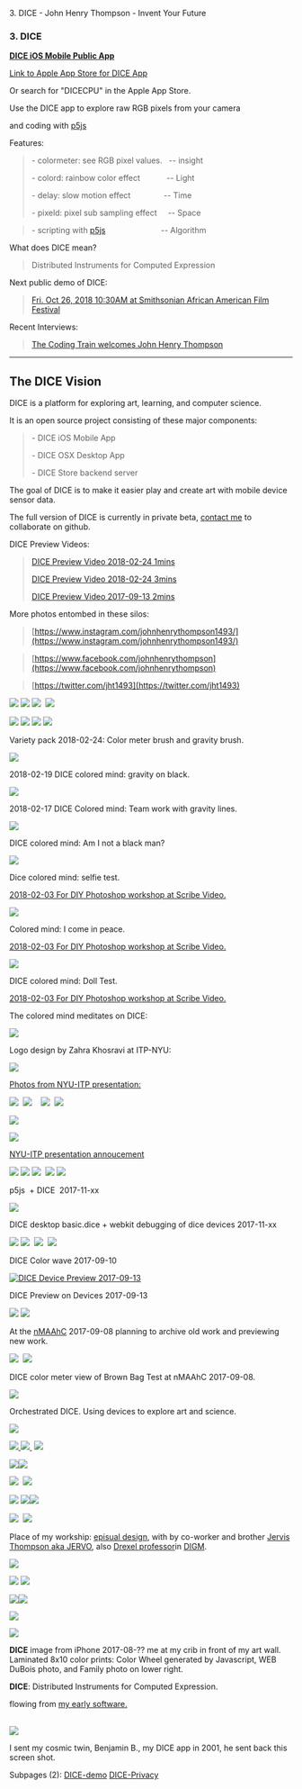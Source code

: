 3\. DICE - John Henry Thompson - Invent Your Future

### 3\. DICE

**[DICE iOS Mobile Public App](https://itunes.apple.com/us/app/dicecpu/id1347427207?ls=1&mt=8)**

[Link to Apple App Store for DICE App](https://itunes.apple.com/us/app/dicecpu/id1347427207?ls=1&mt=8)

Or search for "DICECPU" in the Apple App Store.

>

Use the DICE app to explore raw RGB pixels from your camera

and coding with [p5js](https://p5js.org/)

Features:

> \- colormeter: see RGB pixel values.   -- insight
>
> \- colord: rainbow color effect            -- Light
>
> \- delay: slow motion effect               -- Time
>
> \- pixeld: pixel sub sampling effect     -- Space

> \- scripting with [p5js](https://p5js.org/)                         -- Algorithm

What does DICE mean?

> Distributed Instruments for Computed Expression

Next public demo of DICE:

> [Fri. Oct 26, 2018 10:30AM at Smithsonian African American Film Festival](https://aafilmfest.si.edu/discover/events/code-switch-technology-and-video-art)

Recent Interviews:

> [The Coding Train welcomes John Henry Thompson](https://www.youtube.com/watch?v=DvS4h-1Eyu4)

>

---

## **The DICE Vision**

DICE is a platform for exploring art, learning, and computer science.

It is an open source project consisting of these major components:

> \- DICE iOS Mobile App
>
> \- DICE OSX Desktop App
>
> \- DICE Store backend server

The goal of DICE is to make it easier play and create art with mobile device sensor data.

The full version of DICE is currently in private beta, [contact me](https://twitter.com/jht1493) to collaborate on github.

DICE Preview Videos:

> [DICE Preview Video 2018-02-24 1mins](https://www.youtube.com/watch?v=z1cH5ou8OkA&feature=youtu.be)
>
> [DICE Preview Video 2018-02-24 3mins](https://www.youtube.com/watch?v=KfH3YCw2Bno&feature=youtu.be)
>
> [DICE Preview Video 2017-09-13 2mins](https://youtu.be/d7a-RcjS6uc)

More photos entombed in these silos:

> [https://www.instagram.com/johnhenrythompson1493/](https://www.instagram.com/johnhenrythompson1493/)

> [https://www.facebook.com/johnhenrythompson](https://www.facebook.com/johnhenrythompson)

> [https://twitter.com/jht1493](https://twitter.com/jht1493)

[![](_/rsrc/1519494183908/3-dice/IMG_2235-height=320&width=179.jpg)](http://www.johnhenrythompson.com/3-dice/IMG_2235.jpg?attredirects=0) [![](_/rsrc/1519493871737/3-dice/IMG_0232-height=320&width=240.jpg)](http://www.johnhenrythompson.com/3-dice/IMG_0232.jpg?attredirects=0) [![](_/rsrc/1519493908123/3-dice/IMG_0234-height=320&width=240.jpg)](http://www.johnhenrythompson.com/3-dice/IMG_0234.jpg?attredirects=0)  [![](_/rsrc/1519493961066/3-dice/IMG_2189-height=320&width=179.jpg)](http://www.johnhenrythompson.com/3-dice/IMG_2189.jpg?attredirects=0)

[![](_/rsrc/1519494021886/3-dice/IMG_2214-height=320&width=179.jpg)](http://www.johnhenrythompson.com/3-dice/IMG_2214.jpg?attredirects=0) [![](_/rsrc/1519494070668/3-dice/IMG_2219-height=320&width=179.jpg)](http://www.johnhenrythompson.com/3-dice/IMG_2219.jpg?attredirects=0) [![](_/rsrc/1519494114555/3-dice/IMG_2228-height=320&width=179.jpg)](http://www.johnhenrythompson.com/3-dice/IMG_2228.jpg?attredirects=0) [![](_/rsrc/1519494404857/3-dice/IMG_2198-height=320&width=179.jpg)](http://www.johnhenrythompson.com/3-dice/IMG_2198.jpg?attredirects=0)

Variety pack 2018-02-24: Color meter brush and gravity brush.

[![](_/rsrc/1519137909711/3-dice/IMG_2092-height=320&width=179.jpg)](http://www.johnhenrythompson.com/3-dice/IMG_2092.jpg?attredirects=0)

2018-02-19 DICE colored mind: gravity on black.

[![](_/rsrc/1518899633235/3-dice/IMG_0089-height=239&width=320.jpg)](http://www.johnhenrythompson.com/3-dice/IMG_0089.jpg?attredirects=0)

2018-02-17 DICE Colored mind: Team work with gravity lines.

[![](_/rsrc/1518124427160/3-dice/IMG_1887-am-i-not-height=320&width=179.jpg)](http://www.johnhenrythompson.com/3-dice/IMG_1887-am-i-not.jpg?attredirects=0)

DICE colored mind: Am I not a black man?

[![](_/rsrc/1517930648342/3-dice/jht-cu-full-pixel-height=252&width=320.jpg)](http://www.johnhenrythompson.com/3-dice/jht-cu-full-pixel.jpg?attredirects=0)

Dice colored mind: selfie test.

[2018-02-03 For DIY Photoshop workshop at Scribe Video.](z-blog-1/diyphotoshopscribe2018-03-03.html)

[![](_/rsrc/1517930817287/3-dice/hand%20colors%20-%20i%20come%20in%20peace-height=320&width=200.jpg)](http://www.johnhenrythompson.com/3-dice/hand%20colors%20-%20i%20come%20in%20peace.jpg?attredirects=0)

Colored mind: I come in peace.

[2018-02-03 For DIY Photoshop workshop at Scribe Video.](z-blog-1/diyphotoshopscribe2018-03-03.html)

[![](_/rsrc/1517931012490/3-dice/doll%20test-height=203&width=320.jpg)](http://www.johnhenrythompson.com/3-dice/doll%20test.jpg?attredirects=0)

DICE colored mind: Doll Test.

[2018-02-03 For DIY Photoshop workshop at Scribe Video.](z-blog-1/diyphotoshopscribe2018-03-03.html)

The colored mind meditates on DICE:

[![](_/rsrc/1513455115437/3-dice/IMG_1397-height=400&width=224.jpg)](http://www.johnhenrythompson.com/3-dice/IMG_1397.jpg?attredirects=0)

Logo design by Zahra Khosravi at ITP-NYU:

[![](_/rsrc/1513455112511/3-dice/IMG_1395.jpg)](http://www.johnhenrythompson.com/3-dice/IMG_1395.jpg?attredirects=0)

[Photos from NYU-ITP presentation:](https://tisch.nyu.edu/itp/events/fall-2017/dice-with-john-henry-thompson)

[![](_/rsrc/1513455100863/3-dice/IMG_0077-height=320&width=180.jpg)](http://www.johnhenrythompson.com/3-dice/IMG_0077.jpg?attredirects=0)  [![](_/rsrc/1513455095241/3-dice/IMG_0071-height=320&width=180.jpg)](http://www.johnhenrythompson.com/3-dice/IMG_0071.jpg?attredirects=0)    [![](_/rsrc/1513455098215/3-dice/IMG_0072-height=320&width=180.jpg)](http://www.johnhenrythompson.com/3-dice/IMG_0072.jpg?attredirects=0)  [![](_/rsrc/1513455109413/3-dice/IMG_1215-height=320&width=179.jpg)](http://www.johnhenrythompson.com/3-dice/IMG_1215.jpg?attredirects=0)

[![](_/rsrc/1513455107025/3-dice/IMG_1187-height=300&width=400.jpg)](http://www.johnhenrythompson.com/3-dice/IMG_1187.jpg?attredirects=0)

[![](_/rsrc/1513455103487/3-dice/IMG_1173-height=300&width=400.jpg)](http://www.johnhenrythompson.com/3-dice/IMG_1173.jpg?attredirects=0)

[NYU-ITP presentation annoucement](z-blog-1/diceiscoming.html)

[![](_/rsrc/1510483342422/3-dice/p5%20RGB%20z4-height=200&width=200.jpg)](http://www.johnhenrythompson.com/3-dice/p5%20RGB%20z4.jpg?attredirects=0) [![](_/rsrc/1510483339428/3-dice/p5%20RGB%204k%20hold%20bz-height=200&width=200.jpg)](http://www.johnhenrythompson.com/3-dice/p5%20RGB%204k%20hold%20bz.jpg?attredirects=0) [![](_/rsrc/1510483335762/3-dice/IMG_1081-height=200&width=112.jpg)](http://www.johnhenrythompson.com/3-dice/IMG_1081.jpg?attredirects=0)  [![](_/rsrc/1510483277435/3-dice/IMG_0177-height=150&width=200.jpg)](http://www.johnhenrythompson.com/3-dice/IMG_0177.jpg?attredirects=0) [![](_/rsrc/1510483329743/3-dice/IMG_1075-height=200&width=112.jpg)](http://www.johnhenrythompson.com/3-dice/IMG_1075.jpg?attredirects=0)

p5js  + DICE  2017-11-xx

[![](_/rsrc/1510483304679/3-dice/IMG_1040.jpg)](http://www.johnhenrythompson.com/3-dice/IMG_1040.jpg?attredirects=0)

DICE desktop basic.dice + webkit debugging of dice devices 2017-11-xx

[![](_/rsrc/1506427624521/3-dice/IMG_0036-height=149&width=200.jpg)](http://www.johnhenrythompson.com/3-dice/IMG_0036.jpg?attredirects=0) [![](_/rsrc/1506427632031/3-dice/IMG_0038-height=149&width=200.jpg)](http://www.johnhenrythompson.com/3-dice/IMG_0038.jpg?attredirects=0)  [![](_/rsrc/1506427628004/3-dice/IMG_0037-height=149&width=200.jpg)](http://www.johnhenrythompson.com/3-dice/IMG_0037.jpg?attredirects=0)  [![](_/rsrc/1506427636744/3-dice/IMG_0026-height=149&width=200.jpg)](http://www.johnhenrythompson.com/3-dice/IMG_0026.jpg?attredirects=0)

DICE Color wave 2017-09-10

[![DICE Device Preview 2017-09-13](_/rsrc/1505342615340/3-dice/DICE-preview-thumb-height=235&width=400.png)](https://www.youtube.com/watch?v=d7a-RcjS6uc)

DICE Preview on Devices 2017-09-13

[![](_/rsrc/1504967621245/3-dice/IMG_0261-height=400&width=300.jpg)](http://www.johnhenrythompson.com/3-dice/IMG_0261.jpg?attredirects=0) [![](_/rsrc/1504967633823/3-dice/IMG_0258-height=400&width=224.jpg)](http://www.johnhenrythompson.com/3-dice/IMG_0258.jpg?attredirects=0)

At the [nMAAhC](https://nmaahc.si.edu/) 2017-09-08 planning to archive old work and previewing new work.

[![](_/rsrc/1504967624610/3-dice/IMG_0254-height=400&width=224.jpg)](http://www.johnhenrythompson.com/3-dice/IMG_0254.jpg?attredirects=0)  [![](_/rsrc/1504967630738/3-dice/IMG_0255-height=400&width=224.jpg)](http://www.johnhenrythompson.com/3-dice/IMG_0255.jpg?attredirects=0)

DICE color meter view of Brown Bag Test at nMAAhC 2017-09-08.

[![](_/rsrc/1504752902468/3-dice/IMG_0213-height=300&width=400.jpg)](http://www.johnhenrythompson.com/3-dice/IMG_0213.jpg?attredirects=0)

Orchestrated DICE. Using devices to explore art and science.

[![](_/rsrc/1504606296945/3-dice/IMG_0174-height=400&width=308.jpg)](http://www.johnhenrythompson.com/3-dice/IMG_0174.jpg?attredirects=0)

[![](_/rsrc/1504605581327/3-dice/IMG_0167-height=400&width=224.jpg) ![](_/rsrc/1504605592951/3-dice/IMG_0163-height=400&width=224.jpg) ](http://www.johnhenrythompson.com/3-dice/IMG_0163.jpg?attredirects=0) [![](_/rsrc/1504605588105/3-dice/IMG_0156-height=400&width=224.jpg)](http://www.johnhenrythompson.com/3-dice/IMG_0156.jpg?attredirects=0)

[![](_/rsrc/1504579612067/3-dice/IMG_0142-height=400&width=224.jpg)](http://www.johnhenrythompson.com/3-dice/IMG_0142.jpg?attredirects=0)[![](_/rsrc/1504579700800/3-dice/IMG_0144-height=400&width=224.jpg)](http://www.johnhenrythompson.com/3-dice/IMG_0144.jpg?attredirects=0)

[![](_/rsrc/1504533637865/3-dice/IMG_0147-height=400&width=300.jpg)](http://www.johnhenrythompson.com/3-dice/IMG_0147.jpg?attredirects=0)  [![](_/rsrc/1504533634188/3-dice/IMG_0048-height=400&width=225.jpg)](http://www.johnhenrythompson.com/3-dice/IMG_0048.jpg?attredirects=0)

[![](_/rsrc/1504533631235/3-dice/IMG_0001-height=400&width=224.jpg)](http://www.johnhenrythompson.com/3-dice/IMG_0001.jpg?attredirects=0) [![](_/rsrc/1503405999502/3-dice/IMG_9198-height=400&width=224.jpg)](http://www.johnhenrythompson.com/3-dice/IMG_9198.jpg?attredirects=0)[![](_/rsrc/1503790449942/3-dice/IMG_9408-height=400&width=224.jpg)](http://www.johnhenrythompson.com/3-dice/IMG_9408.jpg?attredirects=0)

[![](_/rsrc/1503963559036/3-dice/IMG_9606-height=400&width=224.jpg)](http://www.johnhenrythompson.com/3-dice/IMG_9606.jpg?attredirects=0)  [![](_/rsrc/1503963561972/3-dice/IMG_9610-height=400&width=224.jpg)](http://www.johnhenrythompson.com/3-dice/IMG_9610.jpg?attredirects=0)

Place of my workship: [episual design](http://www.epvisual.com/), with by co-worker and brother [Jervis Thompson aka JERVO](http://jervo.org), also [Drexel professor](http://drexel.edu/westphal/about/directory/ThompsonJervis/)in [DIGM](http://digm.drexel.edu/).

[![](_/rsrc/1503963566670/3-dice/IMG_9627.jpg)](http://www.johnhenrythompson.com/3-dice/IMG_9627.jpg?attredirects=0)

[![](_/rsrc/1503405150246/3-dice/IMG_8935-height=400&width=224.jpg)](http://www.johnhenrythompson.com/3-dice/IMG_8935.jpg?attredirects=0) [![](_/rsrc/1503405156062/3-dice/IMG_9038-height=400&width=224.jpg)](http://www.johnhenrythompson.com/3-dice/IMG_9038.jpg?attredirects=0)

[![](_/rsrc/1503405990272/3-dice/IMG_9185-height=400&width=224.jpg)](http://www.johnhenrythompson.com/3-dice/IMG_9185.jpg?attredirects=0)[![](_/rsrc/1503405996001/3-dice/IMG_9190-height=400&width=224.jpg)](http://www.johnhenrythompson.com/3-dice/IMG_9190.jpg?attredirects=0)

[![](_/rsrc/1503963569551/3-dice/IMG_9647.jpg)](http://www.johnhenrythompson.com/3-dice/IMG_9647.jpg?attredirects=0)

[![](_/rsrc/1503405153170/3-dice/IMG_8953.jpg)](http://www.johnhenrythompson.com/3-dice/IMG_8953.jpg?attredirects=0)

**DICE** image from iPhone 2017-08-?? me at my crib in front of my art wall. Laminated 8x10 color prints: Color Wheel generated by Javascript, WEB DuBois photo, and Family photo on lower right.

**DICE**: Distributed Instruments for Computed Expression.

flowing from [my early software.](http://j4u2.com/jht/newwork.html)

[  
![](_/rsrc/1505500572890/3-dice/dmi_works-from%20BB.jpg)](http://www.johnhenrythompson.com/3-dice/dmi_works-from%20BB.jpg?attredirects=0)

I sent my cosmic twin, Benjamin B., my DICE app in 2001, he sent back this screen shot.

Subpages (2): [DICE-demo](3-dice/dice-demo.html) [DICE-Privacy](3-dice/dice-privacy.html)
